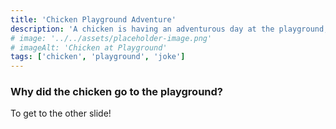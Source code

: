 ```yaml
---
title: 'Chicken Playground Adventure'
description: 'A chicken is having an adventurous day at the playground, exploring all the fun activities it has to offer.'
# image: '../../assets/placeholder-image.png'
# imageAlt: 'Chicken at Playground'
tags: ['chicken', 'playground', 'joke']
---
```


### Why did the chicken go to the playground?

To get to the other slide!
